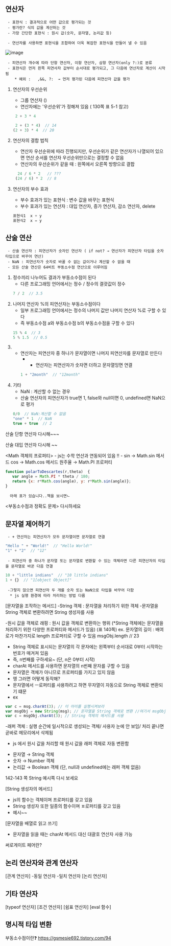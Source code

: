 ## 연산자
     - 표현식 : 결과적으로 어떤 값으로 평가되는 것
     - 평가란? 식의 값을 계산하는 것
     - 가장 간단한 표현식 : 원시 값(숫자, 문자열, 논리값 등)

     - 연산자를 사용하면 표현식을 조합하여 더욱 복잡한 표현식을 만들어 낼 수 있음
     
     
 ![image](https://user-images.githubusercontent.com/89966610/138391669-3a44fad2-8bf9-4202-8a78-882ac64f0e5a.png)
 
     - 피연산자 개수에 따라 단항 연산자, 이항 연산자, 삼항 연산자(only ?:)로 분류
     - 표현식은 먼저 왼쪽 피연사자 값부터 순서대로 평가되고, 그 다음에 연산자로 계산이 시작됨
        * 예외 :   ,&&, ?:  → 먼저 평가된 다음에 피연산자 값을 평가
        
        
1) 연산자의 우선순위 
    - 그룹 연산자 ()
    - 연산자에는 '우선순위'가 정해져 있음 ( 130쪽 표 5-1 참고)
     ```javascript
      2 + 3 * 4

      2 + (3 * 4)  // 14
     (2 + 3) * 4  // 20
    ```
2) 연산자의 결합 법칙
    - 연산자 우선순위에 따라 진행되지만, 우선순위가 같은 연산자가 나열되어 있으면 연산 순서를 연산자 우선순위만으로는 결정할 수 없음 
    - 연산자의 우선순위가 같을 때 : 왼쪽에서 오른쪽 방향으로 결합
   ```javascript 
     24 / 6 * 2   // ???
    (24 / 6) * 2  // 8
   ```
   
3) 연산자의 부수 효과 
    - 부수 효과가 있는 표현식 : 변수 값을 바꾸는 표현식
    - 부수 효과가 있는 연산자 : 대입 연산자, 증가 연산자, 감소 연산자, delete 
    ```javascript
    표현식1  x + y
    표현식2  x = y  
    ```
    
## 산술 연산
     - 산술 연산자 : 피연산자가 숫자인 연산자 ( if not? → 연산자가 피연산자 타입을 숫자 타입으로 바꾸어 연산)
     - NaN : 피연산자가 숫자로 바꿀 수 없는 값이거나 계산할 수 없을 때
     - 모든 산술 연산은 64비트 부동소수점 연산으로 이루어짐
     
1) 정수끼리 나누어도 결과가 부동소수점이 된다
     * 다른 프로그래밍 언어에서는 정수 / 정수의 결괏값이 정수
     ```javascript
     7 / 2  // 3.5
     ```
3) 나머지 연산자 %의 피연산자는 부동소수점이다
     * 일부 프로그래밍 언어에서는 정수의 나머지 값만 나머지 연산자 %로 구할 수 있다
     * 즉 부동소수점 a와 부동소수점 b의 부동소수점을 구할 수 있다
     ```javascript
     15 % 4  // 3
     5 % 1.5  // 0.5
     ```
5) + 연산자는 피연산자 중 하나가 문자열이면 나머지 피연산자를 문자열로 만든다
     * + 연산자는 피연산자가 숫자면 더하고 문자열잉면 연결
     ```javascript
     1 + "2month"  // "12month"
7) 기타
     * NaN : 계산할 수 없는 경우
     * 산술 연산자의 피연산자가 true면 1, 
        false와 null이면 0,
        undefined면 NaN으로 평가
     ```javascript
     0/0  // NaN:계산할 수 없음
     "one" * 1  // NaN
     true + true  // 2
     
  산술 단항 연산자  다시해~~~
  
  산술 대입 연산자 다시해 ~~

<Math 객체의 프로퍼티>
     - js는 수학 연산과 연동되어 있음 !!
     - sin → Math.sin 메서드
       cos → Math.cos 메서드
       원주율 → Math.PI 프로퍼티
     
```javascript
function polarToDescartes(r,theta)  {
   var angle = Math.PI * theta / 180;
   return {x: r*Math.cos(angle), y: r*Math.sin(angle)};
} 
```
      아래 표가 있습니다..책을 보시면ㄴ 

<부동소수점과 정확도 문제>
다시하세요


## 문자열 제어하기
     - + 연산자는 피연산자가 모두 문자열이면 문자열로 연결
```javascript
"Hello " + "World!"  // "Hello World!"
"1" + "2"  // "12"
```
     - 피연산자 중 하나가 문자열 또는 문자열로 변환할 수 있는 객체라면 다른 피연산자의 타입을 문자열로 바꾼 다음 연결
```javascript
10 + "little indians"  // "10 little indians"
1 + {}  // "1[object Object]"
```

     -그렇지 않으면 피연산자 두 개를 숫자 또는 NaN으로 타입을 바꾸어 더함
      * js 실행 환경에 따라 처리하는 방법 다름
      
      
[문자열을 조작하는 메서드]
-String 객체 : 문자열을 처리하기 위한 객체
-문자열을 String 객체로 변환하려면 String 생성자를 사용

-원시 값을 객체로 래핑 : 원시 값을 객체로 변환하는 행위
(*String 객체에는 문자열을 처리하기 위한 다양한 프로퍼티와 메서드가 있음)
(표 140쪽)
ex. 문자열의 길이 : 배여로가 마찬가지로 length 프로퍼티로 구할 수 있음
msgObj.length // 23

- String 객체로 표시되는 문자열의 각 문자에는 왼쪽부터 순서대로 0부터 시작하는 번호가 매겨져 있음
- 즉, n번째를 구하세요~ (단, n은 0부터 시작)
- charAt 메서드를 사용하면 문자열의 n번째 문자를 구할 수 있음
- 문자열은 객체가 아니므로 프로퍼티를 가지고 있지 않음
- 엥 그러면 어떻게 동작해?
- 문자열에서 ㅡ로퍼티를 사용하려고 하면 무자열이 자동으로 String 객체로 변환되기 떄문
- ex

```javascript
var c = msg.charAt(3); // 이 아이를 실행시켜보라
var msgObj = new String(msg); // 문자열을 String 객체로 변환 //여기서 msgObj는 래퍼 객체
var c = msgObj.charAt(3); // String 객체의 메서드를 사용
```

-래퍼 객체 : 실행 순간에 일시적으로 생성되는 객체/ 사용자 눈에 안 보임/ 처리 끝나면 곧바로 메모리에서 삭제됨 
 * js 에서 원시 값을 처리할 때 원시 값을 래퍼 객체로 자동 변환함
  - 문자열 → String 객체 
  - 숫자 → Number 객체
  - 논리값 → Boolean 객체 
 (단, null과 undefined에는 래퍼 객체 없음)

142-143 쪽 String 예시쪽 다시 보세요

[String 생성자의 메서드]
- js의 함수는 객체이며 프로퍼티를 갖고 있음
- String 생성자 또한 일종의 함수이며 ㅍ로퍼티를 갖고 있음 
- 예시~~

[문자열을 배열로 읽고 쓰기]
- 문자열을 읽을 때는 charAt 메서드 대신 대괄호 연산자 사용 가능


써로게이트 페어란?

## 논리 연산자와 관계 연산자
[관계 연산자]
-동일 연산자
-일치 연산자
[논리 연산자]

## 기타 연산자
[typeof 연산자]
[조건 연산자]
[쉼표 연산자]
[eval 함수] 

## 명시적 타입 변환




부동소수점이란❓ 
https://gsmesie692.tistory.com/94
